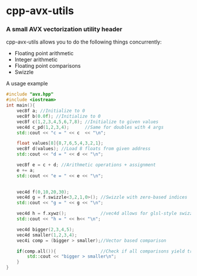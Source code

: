 # cpp-avx-utils
### A small AVX vectorization utility header
cpp-avx-utils allows you to do the following things concurrently:

- Floating point arithmetic
- Integer arithmetic
- Floating point comparisons
- Swizzle

A usage example
```cpp
#include "avx.hpp"
#include <iostream>
int main(){
    vec8f a; //Initialize to 0
    vec8f b(0.0f); //Initialize to 0
    vec8f c(1,2,3,4,5,6,7,8); //Initialize to given values
    vec4d c_pd(1,2,3,4);      //Same for doubles with 4 args
    std::cout << "c = " << c  << "\n";

    float values[8]{8,7,6,5,4,3,2,1};
    vec8f d(values); //Load 8 floats from given address
    std::cout << "d = " << d << "\n";

    vec8f e = c + d; //Arithmetic operations + assignment   
    e += a;
    std::cout << "e = " << e << "\n";
    

    vec4d f(0,10,20,30);
    vec4d g = f.swizzle<3,2,1,0>(); //Swizzle with zero-based indices
    std::cout << "g = " << g << "\n";

    vec4d h = f.xywz();             //vec4d allows for glsl-style swizzle with length 4
    std::cout << "h = " << h<< "\n";

    vec4d bigger(2,3,4,5);
    vec4d smaller(1,2,3,4);
    vec4i comp = (bigger > smaller);//Vector based comparison

    if(comp.all()){                 //Check if all comparisons yield true  
        std::cout << "bigger > smaller\n";
    }
}
```